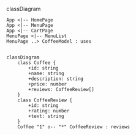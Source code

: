 classDiagram

    App <|-- HomePage
    App <|-- MenuPage
    App <|-- CartPage
    MenuPage <|-- MenuList
    MenuPage ..> CoffeeModel : uses
```mermaid

classDiagram
    class Coffee {
        +id: string
        +name: string
        +description: string
        +price: number
        +reviews: CoffeeReview[]
    }
    class CoffeeReview {
        +id: string
        +rating: number
        +text: string
    }
    Coffee "1" o-- "*" CoffeeReview : reviews
